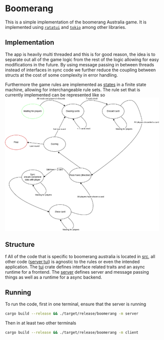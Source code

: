 # Boomerang

This is a simple implementation of the boomerang Australia game. It is implemented using [`ratatui`](docs.rs/ratatui/)
and [`tokio`](tokio.rs/) among other libraries.

## Implementation

The app is heavily multi threaded and this is for good reason, the idea is to separate out all of the game logic from the
rest of the logic allowing for easy modifications in the future.
By using message passing in between threads instead of interfaces in sync code we further reduce the coupling between
structs at the cost of some complexity in error handling.

Furthermore the game rules are implemented as [states](src/australia/rules/states/) in a finite state machine,
allowing for interchangeable rule sets.
The rule set that is currently implemented can be represented like so
![rules](design/statemachine.drawio.png)

## Structure

f
All of the code that is specific to boomerang australia is located in [src](./src/), all other code ([server](server/),[tui](tui/)) is agnostic to the rules or even the intended application.
The [tui](tui/) crate defines interface related traits and an async runtime for a frontend.
The [server](server/) defines server and message passing things as well as a runtime for a async backend.

## Running

To run the code, first in one terminal, ensure that the server is running

```bash
cargo build --release && ./target/release/boomerang -m server
```

Then in at least two other terminals

```bash
cargo build --release && ./target/release/boomerang -m client
```
